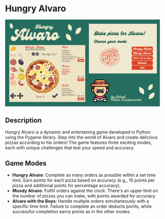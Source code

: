 # Hungry Alvaro

![baner.png](baner.jpg)

## Description
Hungry Alvaro is a dynamic and entertaining game developed in Python using the Pygame library. Step into the world of Alvaro and create delicious pizzas according to his orders! The game features three exciting modes, each with unique challenges that test your speed and accuracy.

## Game Modes
- **Hungry Alvaro**: Complete as many orders as possible within a set time limit. Earn points for each pizza based on accuracy (e.g., 10 points per pizza and additional points for percentage accuracy).
- **Moody Alvaro**: Fulfill orders against the clock. There's an upper limit on the number of pizzas you can make, with points awarded for accuracy.
- **Alvaro with the Boys**: Handle multiple orders simultaneously with a specific time limit. Failure to complete an order deducts points, while successful completion earns points as in the other modes.
